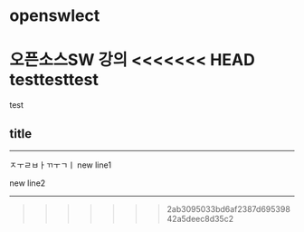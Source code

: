 # openswlect
오픈소스SW 강의
<<<<<<< HEAD
testtesttest
=======

test

## title

---
ㅈㅜㄹㅂㅏㄲㅜㄱㅣ
new line1

new line2
***
>>>>>>> 2ab3095033bd6af2387d69539842a5deec8d35c2
